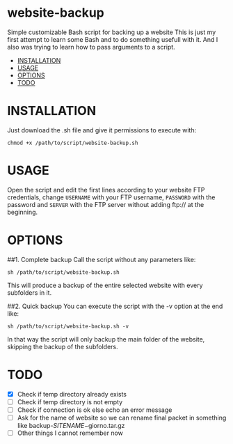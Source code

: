 # website-backup
Simple customizable Bash script for backing up a website
This is just my first attempt to learn some Bash and to do something usefull with it. And I also was trying to learn how to pass arguments to a script.

- [INSTALLATION](#installation)
- [USAGE](#usage)
- [OPTIONS](#options)
- [TODO](#todo)

# INSTALLATION

Just download the .sh file and give it permissions to execute with:

    chmod +x /path/to/script/website-backup.sh

# USAGE

Open the script and edit the first lines according to your website FTP credentials, change `USERNAME` with your FTP username, `PASSWORD` with the password and `SERVER` with the FTP server without adding ftp:// at the beginning.

    

# OPTIONS

##1. Complete backup
Call the script without any parameters like:

    sh /path/to/script/website-backup.sh
    
This will produce a backup of the entire selected website with every subfolders in it.


##2. Quick backup
You can execute the script with the -v option at the end like:

    sh /path/to/script/website-backup.sh -v
    
In that way the script will only backup the main folder of the website, skipping the backup of the subfolders.

# TODO
- [x] Check if temp directory already exists
- [ ] Check if temp directory is not empty
- [ ] Check if connection is ok else echo an error message
- [ ] Ask for the name of website so we can rename final packet in something like backup-$SITENAME-$giorno.tar.gz
- [ ] Other things I cannot remember now
